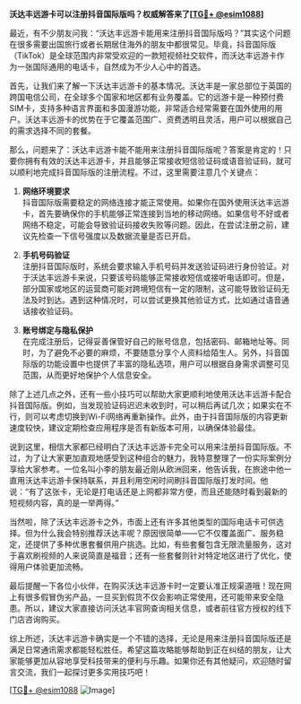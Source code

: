 **沃达丰远游卡可以注册抖音国际版吗？权威解答来了[[TG💪+ @esim1088](https://t.me/s/esim1088)]**

最近，有不少朋友问我：“沃达丰远游卡能用来注册抖音国际版吗？”其实这个问题在很多需要出国旅行或者长期居住海外的朋友中都很常见。毕竟，抖音国际版（TikTok）是全球范围内非常受欢迎的一款短视频社交软件，而沃达丰远游卡作为一张国际通用的电话卡，自然成为不少人心中的首选。

首先，让我们来了解一下沃达丰远游卡的基本情况。沃达丰是一家总部位于英国的跨国电信公司，在全球多个国家和地区都有业务覆盖。它的远游卡是一种预付费SIM卡，支持多种语言界面和多国漫游功能，非常适合经常需要在国外使用的用户。沃达丰远游卡的优势在于它覆盖范围广、资费透明且灵活，用户可以根据自己的需求选择不同的套餐。

那么，问题来了：沃达丰远游卡能不能用来注册抖音国际版呢？答案是肯定的！只要你拥有有效的沃达丰远游卡，并且能够正常接收短信验证码或语音验证码，就可以顺利地完成抖音国际版的注册流程。不过，这里需要注意几个关键点：

1. **网络环境要求**  
   抖音国际版需要稳定的网络连接才能正常使用。如果你在国外使用沃达丰远游卡，首先要确保你的手机能够正常连接到当地的移动网络。如果信号不好或者网络不稳定，可能会导致验证码接收失败等问题。因此，在尝试注册之前，建议先检查一下信号强度以及数据流量是否已开启。

2. **手机号码验证**  
   注册抖音国际版时，系统会要求输入手机号码并发送验证码进行身份验证。对于沃达丰远游卡来说，只要该号码能够正常接收短信或接听电话即可。但是，部分国家或地区的运营商可能对跨境短信有一定的限制，这可能导致验证码无法及时到达。遇到这种情况时，可以尝试更换其他验证方式，比如通过语音通话接收验证码。

3. **账号绑定与隐私保护**  
   在完成注册后，记得妥善保管好自己的账号信息，包括密码、邮箱地址等。同时，为了避免不必要的麻烦，不要随意分享个人资料给陌生人。另外，抖音国际版的功能设置中也提供了丰富的隐私选项，用户可以根据自身需求调整可见范围，从而更好地保护个人信息安全。

除了上述几点之外，还有一些小技巧可以帮助大家更顺利地使用沃达丰远游卡配合抖音国际版。例如，当发现验证码迟迟未收到时，可以稍后再试几次；如果实在不行，则可以考虑切换到Wi-Fi网络再重新操作。此外，由于抖音国际版的内容更新速度较快，建议定期检查应用程序是否有新版本可用，以确保体验最佳。

说到这里，相信大家都已经明白了沃达丰远游卡完全可以用来注册抖音国际版。不过，为了让大家更加直观地感受到这种组合的魅力，我特意整理了一份实际案例分享给大家参考。一位名叫小李的朋友最近刚从欧洲回来，他告诉我，在旅途中他一直用沃达丰远游卡保持联系，并且利用空闲时间刷抖音国际版打发时间。他说：“有了这张卡，无论是打电话还是上网都非常方便，而且还能随时看到最新的短视频内容，真的是一举两得。”

当然啦，除了沃达丰远游卡之外，市面上还有许多其他类型的国际电话卡可供选择。但为什么我会特别推荐沃达丰呢？原因很简单——它不仅覆盖面广、服务稳定，还提供了多种优惠套餐供用户挑选。比如，有些套餐包含无限流量服务，这对于喜欢刷视频的人来说简直是福音；还有一些套餐则针对特定地区进行了优化，使得用户体验更加流畅。

最后提醒一下各位小伙伴，在购买沃达丰远游卡时一定要认准正规渠道哦！现在网上有很多假冒伪劣产品，一旦买到假货不仅会影响正常使用，还可能带来安全隐患。所以，建议大家直接访问沃达丰官网查询相关信息，或者前往官方授权的线下门店咨询购买。

综上所述，沃达丰远游卡确实是一个不错的选择，无论是用来注册抖音国际版还是满足日常通讯需求都能轻松胜任。希望这篇攻略能够帮助到正在纠结的朋友，让大家能够更加从容地享受科技带来的便利与乐趣。如果你还有其他疑问，欢迎随时留言交流，我们一起探讨更多实用技巧吧！

[[TG💪+ @esim1088](https://t.me/s/esim1088) ![Image](https://i.postimg.cc/4NQfJmqS/Snipaste-2025-05-13-00-14-12.png)]